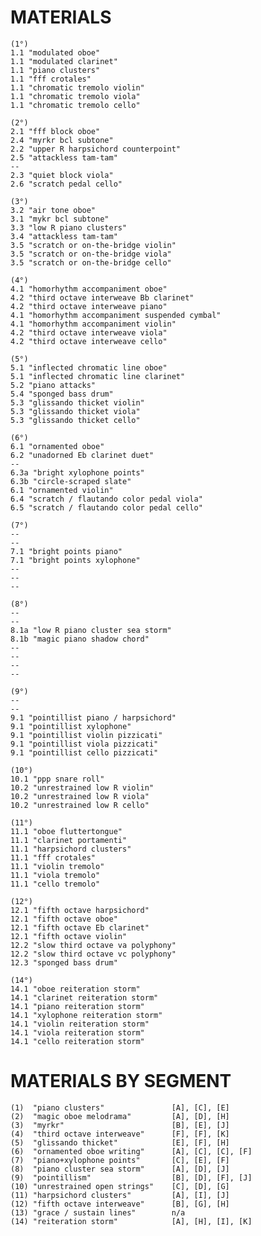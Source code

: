 MATERIALS
=========

    (1°)
    1.1 "modulated oboe"
    1.1 "modulated clarinet"
    1.1 "piano clusters"
    1.1 "fff crotales"
    1.1 "chromatic tremolo violin"
    1.1 "chromatic tremolo viola"
    1.1 "chromatic tremolo cello"

    (2°)
    2.1 "fff block oboe"
    2.4 "myrkr bcl subtone"
    2.2 "upper R harpsichord counterpoint"
    2.5 "attackless tam-tam"
    --
    2.3 "quiet block viola"
    2.6 "scratch pedal cello"

    (3°)
    3.2 "air tone oboe"
    3.1 "mykr bcl subtone"
    3.3 "low R piano clusters"
    3.4 "attackless tam-tam"
    3.5 "scratch or on-the-bridge violin"
    3.5 "scratch or on-the-bridge viola"
    3.5 "scratch or on-the-bridge cello"

    (4°)
    4.1 "homorhythm accompaniment oboe"
    4.2 "third octave interweave Bb clarinet"
    4.2 "third octave interweave piano"
    4.1 "homorhythm accompaniment suspended cymbal"
    4.1 "homorhythm accompaniment violin"
    4.2 "third octave interweave viola"
    4.2 "third octave interweave cello"

    (5°)
    5.1 "inflected chromatic line oboe"
    5.1 "inflected chromatic line clarinet"
    5.2 "piano attacks"
    5.4 "sponged bass drum"
    5.3 "glissando thicket violin"
    5.3 "glissando thicket viola"
    5.3 "glissando thicket cello"

    (6°)
    6.1 "ornamented oboe"
    6.2 "unadorned Eb clarinet duet"
    --
    6.3a "bright xylophone points"
    6.3b "circle-scraped slate"
    6.1 "ornamented violin"
    6.4 "scratch / flautando color pedal viola"
    6.5 "scratch / flautando color pedal cello"

    (7°)
    --
    --
    7.1 "bright points piano"
    7.1 "bright points xylophone"
    --
    --
    --

    (8°)
    --
    --
    8.1a "low R piano cluster sea storm"
    8.1b "magic piano shadow chord"
    --
    --
    --
    --

    (9°)
    --
    --
    9.1 "pointillist piano / harpsichord"
    9.1 "pointillist xylophone"
    9.1 "pointillist violin pizzicati"
    9.1 "pointillist viola pizzicati"
    9.1 "pointillist cello pizzicati"

    (10°)
    10.1 "ppp snare roll"
    10.2 "unrestrained low R violin"
    10.2 "unrestrained low R viola"
    10.2 "unrestrained low R cello"

    (11°)
    11.1 "oboe fluttertongue"
    11.1 "clarinet portamenti"
    11.1 "harpsichord clusters"
    11.1 "fff crotales"
    11.1 "violin tremolo"
    11.1 "viola tremolo"
    11.1 "cello tremolo"

    (12°)
    12.1 "fifth octave harpsichord"
    12.1 "fifth octave oboe"
    12.1 "fifth octave Eb clarinet"
    12.1 "fifth octave violin"
    12.2 "slow third octave va polyphony"
    12.2 "slow third octave vc polyphony"
    12.3 "sponged bass drum"

    (14°)
    14.1 "oboe reiteration storm"
    14.1 "clarinet reiteration storm"
    14.1 "piano reiteration storm"
    14.1 "xylophone reiteration storm"
    14.1 "violin reiteration storm"
    14.1 "viola reiteration storm"
    14.1 "cello reiteration storm"

MATERIALS BY SEGMENT
====================

    (1)  "piano clusters"               [A], [C], [E]
    (2)  "magic oboe melodrama"         [A], [D], [H] 
    (3)  "myrkr"                        [B], [E], [J]
    (4)  "third octave interweave"      [F], [F], [K]
    (5)  "glissando thicket"            [E], [F], [H]
    (6)  "ornamented oboe writing"      [A], [C], [C], [F]
    (7)  "piano+xylophone points"       [C], [E], [F]
    (8)  "piano cluster sea storm"      [A], [D], [J]
    (9)  "pointillism"                  [B], [D], [F], [J]
    (10) "unrestrained open strings"    [C], [D], [G]
    (11) "harpsichord clusters"         [A], [I], [J]
    (12) "fifth octave interweave"      [B], [G], [H] 
    (13) "grace / sustain lines"        n/a
    (14) "reiteration storm"            [A], [H], [I], [K]
